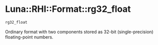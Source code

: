 # Luna::RHI::Format::rg32_float

```c++
rg32_float
```

Ordinary format with two components stored as 32-bit (single-precision) floating-point numbers. 

